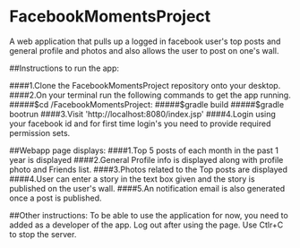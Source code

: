 # FacebookMomentsProject
A web application that pulls up a logged in facebook user's top posts and general profile and photos and also allows the user to post on one's wall.

##Instructions to run the app:

####1.Clone the FacebookMomentsProject repository onto your desktop.
####2.On your terminal run the following commands to get the app running.
#####$cd /FacebookMomentsProject:
#####$gradle build
#####$gradle bootrun
####3.Visit 'http://localhost:8080/index.jsp'
####4.Login using your facebook id and for first time login's you need to provide required permission sets.

##Webapp page displays:
####1.Top 5 posts of each month in the past 1 year is displayed
####2.General Profile info is displayed along with profile photo and Friends list.
####3.Photos related to the Top posts are displayed
####4.User can enter a story in the text box given and the story is published on the user's wall.
####5.An notification email is also generated once a post is published.

##Other instructions:
To be able to use the application for now, you need to added as a developer of the app.
Log out after using the page.
Use Ctlr+C to stop the server.

  


